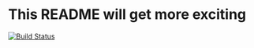 # This README will get more exciting

[![Build Status](https://travis-ci.org/lillylabs/php-norwegian-stemmer.svg?branch=master)](https://travis-ci.org/lillylabs/php-norwegian-stemmer)
